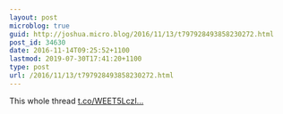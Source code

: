 ```yaml
---
layout: post
microblog: true
guid: http://joshua.micro.blog/2016/11/13/t797928493858230272.html
post_id: 34630
date: 2016-11-14T09:25:52+1100
lastmod: 2019-07-30T17:41:20+1100
type: post
url: /2016/11/13/t797928493858230272.html
---
```

This whole thread [t.co/WEET5LczI...](https://t.co/WEET5LczIV)
